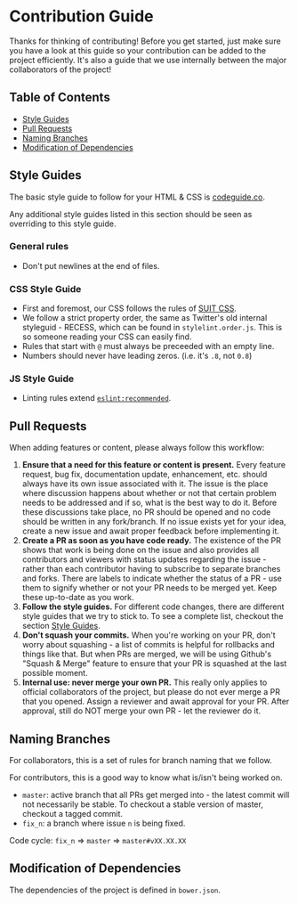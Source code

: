 # Contribution Guide

Thanks for thinking of contributing! Before you get started, just make
sure you have a look at this guide so your contribution can be added to
the project efficiently. It's also a guide that we use internally between
the major collaborators of the project!

## Table of Contents

 - [Style Guides](#style-guides)
 - [Pull Requests](#pull-requests)
 - [Naming Branches](#naming-branches)
 - [Modification of Dependencies](#modification-of-dependencies)

## Style Guides

The basic style guide to follow for your HTML &amp; CSS is [codeguide.co](http://codeguide.co/).

Any additional style guides listed in this section should be seen as overriding to this style guide.

### General rules

 - Don't put newlines at the end of files.

### CSS Style Guide

  - First and foremost, our CSS follows the rules of [SUIT CSS](https://github.com/suitcss/suit/blob/master/doc/STYLE.md).
  - We follow a strict property order, the same as Twitter's old internal styleguid - RECESS, which can be found in `stylelint.order.js`. This is so someone reading your CSS can easily find.
  - Rules that start with `@` must always be preceeded with an empty line.
  - Numbers should never have leading zeros. (i.e. it's `.8`, not `0.8`)

### JS Style Guide

 - Linting rules extend [`eslint:recommended`](http://eslint.org/docs/rules/).

## Pull Requests

When adding features or content, please always follow this workflow:

 1. **Ensure that a need for this feature or content is present.** Every feature
 request, bug fix, documentation update, enhancement, etc. should always have its own
 issue associated with it. The issue is the place where discussion happens about whether
 or not that certain problem needs to be addressed and if so, what is the best way to
 do it. Before these discussions take place, no PR should be opened and no code should
 be written in any fork/branch. If no issue exists yet for your idea, create a new issue
 and await proper feedback before implementing it.
 2. **Create a PR as soon as you have code ready.** The existence of the PR shows that work
 is being done on the issue and also provides all contributors and viewers with status updates
 regarding the issue - rather than each contributor having to subscribe to separate branches
 and forks. There are labels to indicate whether the status of a PR - use them to signify
 whether or not your PR needs to be merged yet. Keep these up-to-date as you work.
 3. **Follow the style guides.** For different code changes, there are different style guides
 that we try to stick to. To see a complete list, checkout the section [Style Guides](#style-guides).
 4. **Don't squash your commits.** When you're working on your PR, don't worry about squashing - a
 list of commits is helpful for rollbacks and things like that. But when PRs are merged, we will be
 using Github's "Squash & Merge" feature to ensure that your PR is squashed at the last possible
 moment.
 5. **Internal use: never merge your own PR.** This really only applies to official collaborators of
 the project, but please do not ever merge a PR that you opened. Assign a reviewer and await approval
 for your PR. After approval, still do NOT merge your own PR - let the reviewer do it.

## Naming Branches

For collaborators, this is a set of rules for branch naming that we follow.

For contributors, this is a good way to know what is/isn't being worked on.

 - `master`: active branch that all PRs get merged into - the latest commit will not necessarily be stable. To checkout a stable
 version of master, checkout a tagged commit.
 - `fix_n`: a branch where issue `n` is being fixed.

Code cycle: `fix_n` => `master` => `master#vXX.XX.XX`

## Modification of Dependencies

The dependencies of the project is defined in `bower.json`.